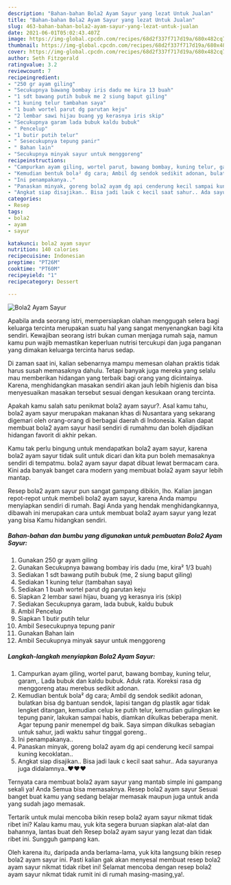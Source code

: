 ```yaml
---
description: "Bahan-bahan Bola2 Ayam Sayur yang lezat Untuk Jualan"
title: "Bahan-bahan Bola2 Ayam Sayur yang lezat Untuk Jualan"
slug: 463-bahan-bahan-bola2-ayam-sayur-yang-lezat-untuk-jualan
date: 2021-06-01T05:02:43.407Z
image: https://img-global.cpcdn.com/recipes/68d2f337f717d19a/680x482cq70/bola2-ayam-sayur-foto-resep-utama.jpg
thumbnail: https://img-global.cpcdn.com/recipes/68d2f337f717d19a/680x482cq70/bola2-ayam-sayur-foto-resep-utama.jpg
cover: https://img-global.cpcdn.com/recipes/68d2f337f717d19a/680x482cq70/bola2-ayam-sayur-foto-resep-utama.jpg
author: Seth Fitzgerald
ratingvalue: 3.2
reviewcount: 7
recipeingredient:
- "250 gr ayam giling"
- "Secukupnya bawang bombay iris dadu me kira 13 buah"
- "1 sdt bawang putih bubuk me 2 siung baput giling"
- "1 kuning telur tambahan saya"
- "1 buah wortel parut dg parutan keju"
- "2 lembar sawi hijau buang yg kerasnya iris skip"
- "Secukupnya garam lada bubuk kaldu bubuk"
- " Pencelup"
- "1 butir putih telur"
- " Sesecukupnya tepung panir"
- " Bahan lain"
- "Secukupnya minyak sayur untuk menggoreng"
recipeinstructions:
- "Campurkan ayam giling, wortel parut, bawang bombay, kuning telur, garam,. Lada bubuk dan kaldu bubuk. Aduk rata. Koreksi rasa dg menggoreng atau merebus sedikit adonan."
- "Kemudian bentuk bola² dg cara; Ambil dg sendok sedikit adonan, bulatkan bisa dg bantuan sendok, lapisi tangan dg plastik agar tidak lengket ditangan, kemudian celup ke putih telur, kemudian gulingkan ke tepung panir, lakukan sampai habis, diamkan dikulkas beberapa menit. Agar tepung panir menempel dg baik. Saya simpan dikulkas sebagian untuk sahur, jadi waktu sahur tinggal goreng.."
- "Ini penampakanya.."
- "Panaskan minyak, goreng bola2 ayam dg api cenderung kecil sampai kuning kecoklatan.."
- "Angkat siap disajikan.. Bisa jadi lauk c kecil saat sahur.. Ada sayuranya juga didalamnya..❤️❤️❤️"
categories:
- Resep
tags:
- bola2
- ayam
- sayur

katakunci: bola2 ayam sayur 
nutrition: 140 calories
recipecuisine: Indonesian
preptime: "PT26M"
cooktime: "PT60M"
recipeyield: "1"
recipecategory: Dessert

---
```



![Bola2 Ayam Sayur](https://img-global.cpcdn.com/recipes/68d2f337f717d19a/680x482cq70/bola2-ayam-sayur-foto-resep-utama.jpg)

Apabila anda seorang istri, mempersiapkan olahan menggugah selera bagi keluarga tercinta merupakan suatu hal yang sangat menyenangkan bagi kita sendiri. Kewajiban seorang istri bukan cuman menjaga rumah saja, namun kamu pun wajib memastikan keperluan nutrisi tercukupi dan juga panganan yang dimakan keluarga tercinta harus sedap.

Di zaman  saat ini, kalian sebenarnya mampu memesan olahan praktis tidak harus susah memasaknya dahulu. Tetapi banyak juga mereka yang selalu mau memberikan hidangan yang terbaik bagi orang yang dicintainya. Karena, menghidangkan masakan sendiri akan jauh lebih higienis dan bisa menyesuaikan masakan tersebut sesuai dengan kesukaan orang tercinta. 



Apakah kamu salah satu penikmat bola2 ayam sayur?. Asal kamu tahu, bola2 ayam sayur merupakan makanan khas di Nusantara yang sekarang digemari oleh orang-orang di berbagai daerah di Indonesia. Kalian dapat membuat bola2 ayam sayur hasil sendiri di rumahmu dan boleh dijadikan hidangan favorit di akhir pekan.

Kamu tak perlu bingung untuk mendapatkan bola2 ayam sayur, karena bola2 ayam sayur tidak sulit untuk dicari dan kita pun boleh memasaknya sendiri di tempatmu. bola2 ayam sayur dapat dibuat lewat bermacam cara. Kini ada banyak banget cara modern yang membuat bola2 ayam sayur lebih mantap.

Resep bola2 ayam sayur pun sangat gampang dibikin, lho. Kalian jangan repot-repot untuk membeli bola2 ayam sayur, karena Anda mampu menyiapkan sendiri di rumah. Bagi Anda yang hendak menghidangkannya, dibawah ini merupakan cara untuk membuat bola2 ayam sayur yang lezat yang bisa Kamu hidangkan sendiri.

<!--inarticleads1-->

##### Bahan-bahan dan bumbu yang digunakan untuk pembuatan Bola2 Ayam Sayur:

1. Gunakan 250 gr ayam giling
1. Gunakan Secukupnya bawang bombay iris dadu (me, kira² 1/3 buah)
1. Sediakan 1 sdt bawang putih bubuk (me, 2 siung baput giling)
1. Sediakan 1 kuning telur (tambahan saya)
1. Sediakan 1 buah wortel parut dg parutan keju
1. Siapkan 2 lembar sawi hijau, buang yg kerasnya iris (skip)
1. Sediakan Secukupnya garam, lada bubuk, kaldu bubuk
1. Ambil  Pencelup
1. Siapkan 1 butir putih telur
1. Ambil  Sesecukupnya tepung panir
1. Gunakan  Bahan lain
1. Ambil Secukupnya minyak sayur untuk menggoreng




<!--inarticleads2-->

##### Langkah-langkah menyiapkan Bola2 Ayam Sayur:

1. Campurkan ayam giling, wortel parut, bawang bombay, kuning telur, garam,. Lada bubuk dan kaldu bubuk. Aduk rata. Koreksi rasa dg menggoreng atau merebus sedikit adonan.
1. Kemudian bentuk bola² dg cara; Ambil dg sendok sedikit adonan, bulatkan bisa dg bantuan sendok, lapisi tangan dg plastik agar tidak lengket ditangan, kemudian celup ke putih telur, kemudian gulingkan ke tepung panir, lakukan sampai habis, diamkan dikulkas beberapa menit. Agar tepung panir menempel dg baik. Saya simpan dikulkas sebagian untuk sahur, jadi waktu sahur tinggal goreng..
1. Ini penampakanya..
1. Panaskan minyak, goreng bola2 ayam dg api cenderung kecil sampai kuning kecoklatan..
1. Angkat siap disajikan.. Bisa jadi lauk c kecil saat sahur.. Ada sayuranya juga didalamnya..❤️❤️❤️




Ternyata cara membuat bola2 ayam sayur yang mantab simple ini gampang sekali ya! Anda Semua bisa memasaknya. Resep bola2 ayam sayur Sesuai banget buat kamu yang sedang belajar memasak maupun juga untuk anda yang sudah jago memasak.

Tertarik untuk mulai mencoba bikin resep bola2 ayam sayur nikmat tidak ribet ini? Kalau kamu mau, yuk kita segera buruan siapkan alat-alat dan bahannya, lantas buat deh Resep bola2 ayam sayur yang lezat dan tidak ribet ini. Sungguh gampang kan. 

Oleh karena itu, daripada anda berlama-lama, yuk kita langsung bikin resep bola2 ayam sayur ini. Pasti kalian gak akan menyesal membuat resep bola2 ayam sayur nikmat tidak ribet ini! Selamat mencoba dengan resep bola2 ayam sayur nikmat tidak rumit ini di rumah masing-masing,ya!.

